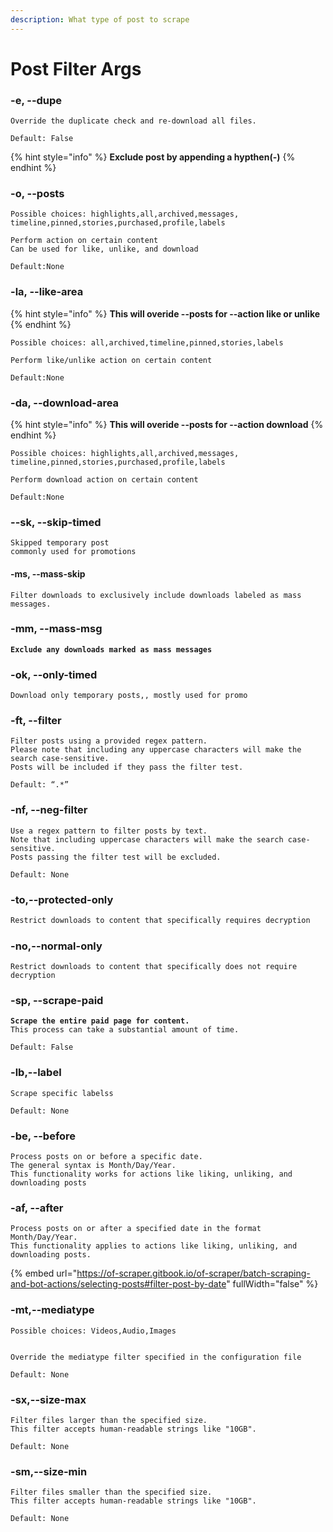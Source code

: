 ```yaml
---
description: What type of post to scrape
---
```


# Post Filter Args

### -e, --dupe

```
Override the duplicate check and re-download all files.
```

```
Default: False
```



{% hint style="info" %}
**Exclude post by appending a hypthen(-)**
{% endhint %}

### -o, --posts

```
Possible choices: highlights,all,archived,messages,
timeline,pinned,stories,purchased,profile,labels
```

```
Perform action on certain content 
Can be used for like, unlike, and download
```

```
Default:None
```

### -la, --like-area

{% hint style="info" %}
**This will overide --posts for --action like or unlike**
{% endhint %}

```
Possible choices: all,archived,timeline,pinned,stories,labels
```

```
Perform like/unlike action on certain content
```

```
Default:None
```

### -da, --download-area

{% hint style="info" %}
**This will overide --posts for --action download**
{% endhint %}

```
Possible choices: highlights,all,archived,messages,
timeline,pinned,stories,purchased,profile,labels
```

```
Perform download action on certain content
```

```
Default:None
```

### --sk, --skip-timed

```
Skipped temporary post
commonly used for promotions
```

#### -ms, --mass-skip

```
Filter downloads to exclusively include downloads labeled as mass messages.
```

### -mm, --mass-msg

<pre><code><strong>Exclude any downloads marked as mass messages
</strong></code></pre>

### -ok, --only-timed

```
Download only temporary posts,, mostly used for promo
```

### -ft, --filter

```
Filter posts using a provided regex pattern. 
Please note that including any uppercase characters will make the search case-sensitive. 
Posts will be included if they pass the filter test.
```

```
Default: “.*”
```

### -nf, --neg-filter

```
Use a regex pattern to filter posts by text. 
Note that including uppercase characters will make the search case-sensitive. 
Posts passing the filter test will be excluded.
```

```
Default: None
```

####

### -to,--protected-only

```python
Restrict downloads to content that specifically requires decryption
```

### -no,--normal-only

```
Restrict downloads to content that specifically does not require decryption
```

####

### -sp, --scrape-paid

<pre><code><strong>Scrape the entire paid page for content. 
</strong>This process can take a substantial amount of time.
</code></pre>

```
Default: False
```

### -lb,--label

```
Scrape specific labelss
```

```
Default: None
```

### -be, --before

```
Process posts on or before a specific date. 
The general syntax is Month/Day/Year. 
This functionality works for actions like liking, unliking, and downloading posts
```

### -af, --after

```
Process posts on or after a specified date in the format Month/Day/Year. 
This functionality applies to actions like liking, unliking, and downloading posts.
```

{% embed url="https://of-scraper.gitbook.io/of-scraper/batch-scraping-and-bot-actions/selecting-posts#filter-post-by-date" fullWidth="false" %}

### -mt,--mediatype



```
Possible choices: Videos,Audio,Images
```

```

Override the mediatype filter specified in the configuration file
```

```
Default: None
```

### -sx,--size-max



```
Filter files larger than the specified size. 
This filter accepts human-readable strings like "10GB".

```

```
Default: None
```

### -sm,--size-min

```
Filter files smaller than the specified size. 
This filter accepts human-readable strings like "10GB".

```

```
Default: None
```
